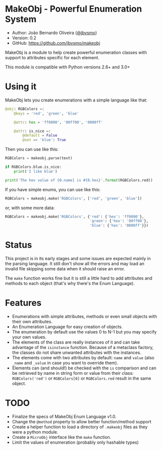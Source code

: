 MakeObj - Powerful Enumeration System
=====================================

* Author:    João Bernardo Oliveira ([@jbvsmo](http://twitter.com/jbvsmo))
* Version:   0.2
* GitHub:    <https://github.com/jbvsmo/makeobj>

MakeObj is a module to help create powerful enumeration classes with support
to attributes specific for each element.

This module is compatible with Python versions 2.6+ and 3.0+

Using it
========

MakeObj lets you create enumerations with a simple language like that:

```python
@obj: RGBColors =:
    @keys = 'red', 'green', 'blue'

    @attr: hex = 'ff0000', '00ff00', '0000ff'

    @attr: is_nice =:
        @default = False
        @set => 'blue': True
```

Then you can use like this:

```python
RGBColors = makeobj.parse(text)

if RGBColors.blue.is_nice:
    print('I like blue')

print('The hex value of {0.name} is #{0.hex}'.format(RGBColors.red))
```


If you have simple enums, you can use like this:

```python
RGBColors = makeobj.make('RGBColors', ['red', 'green', 'blue'])
```

or, with some more data:

```python
RGBColors = makeobj.make('RGBColors', {'red': {'hex': 'ff0000'},
                                       'green': {'hex': '00ff00'},
                                       'blue': {'hex': '0000ff'}})
```

Status
======

This project is in its early stages and some issues are expected mainly in
the parsing language. It still don't show all the errors and may load an invalid
file skipping some data when it should raise an error.

The `make` function works fine but it is still a little hard to add attributes and
methods to each object (that's why there's the Enum Language).


Features
========

 * Enumerations with simple attributes, methods or even small objects with their own attributes.
 * An Enumeration Language for easy creation of objects.
 * The enumeration by default use the values 0 to N-1 but you may specify your own values.
 * The elements of the class are really instances of it and can take advantage of the `isinstance`
   function. Because of a metaclass factory, the classes do not share unwanted attributes with
   the instances.
 * The elements come with two attributes by default: `name` and `value` (also `_name` and `_value`
   in case you want to override them).
 * Elements can (and should!) be checked with the `is` comparison and can be retrieved by name in string
   form or value from their class: `RGBColors('red')` or `RGBColors[0]` or `RGBColors.red` result in the
   same object.


TODO
====

 * Finalize the specs of MakeObj Enum Language v1.0.
 * Change the `@method` property to allow better function/method support
 * Create a helper function to load a directory of `.makeobj` files as they
   were a python module.
 * Create a `MicroObj` interface like the `make` function.
 * Limit the values of enumeration (probably only hashable types)
